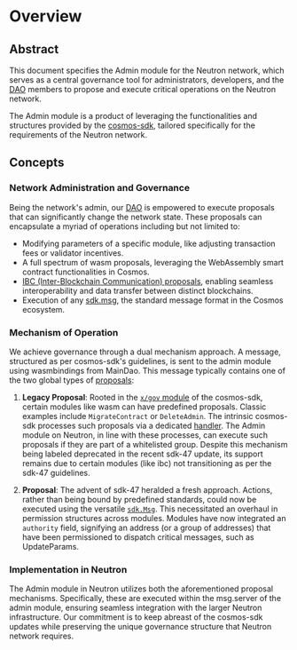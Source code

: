 # Overview

## Abstract

This document specifies the Admin module for the Neutron network, which serves as a central governance tool for administrators, developers, and the [DAO](link) members to propose and execute critical operations on the Neutron network.

The Admin module is a product of leveraging the functionalities and structures provided by the [cosmos-sdk](https://github.com/cosmos/cosmos-sdk), tailored specifically for the requirements of the Neutron network.

## Concepts

### Network Administration and Governance

Being the network's admin, our [DAO](link) is empowered to execute proposals that can significantly change the network state. These proposals can encapsulate a myriad of operations including but not limited to:
- Modifying parameters of a specific module, like adjusting transaction fees or validator incentives.
- A full spectrum of wasm proposals, leveraging the WebAssembly smart contract functionalities in Cosmos.
- [IBC (Inter-Blockchain Communication) proposals](https://github.com/cosmos/ibc-go), enabling seamless interoperability and data transfer between distinct blockchains.
- Execution of any [sdk.msg](https://github.com/cosmos/cosmos-sdk/tree/master/types), the standard message format in the Cosmos ecosystem.

### Mechanism of Operation

We achieve governance through a dual mechanism approach. A message, structured as per cosmos-sdk's guidelines, is sent to the admin module using wasmbindings from MainDao. This message typically contains one of the two global types of [proposals](https://github.com/cosmos/cosmos-sdk/tree/master/x/gov/spec):

1) **Legacy Proposal**: Rooted in the [`x/gov` module](https://github.com/cosmos/cosmos-sdk/tree/master/x/gov) of the cosmos-sdk, certain modules like wasm can have predefined proposals. Classic examples include `MigrateContract` or `DeleteAdmin`. The intrinsic cosmos-sdk processes such proposals via a dedicated [handler](https://github.com/cosmos/cosmos-sdk/tree/master/baseapp). The Admin module on Neutron, in line with these processes, can execute such proposals if they are part of a whitelisted group. Despite this mechanism being labeled deprecated in the recent sdk-47 update, its support remains due to certain modules (like ibc) not transitioning as per the sdk-47 guidelines.

2) **Proposal**: The advent of sdk-47 heralded a fresh approach. Actions, rather than being bound by predefined standards, could now be executed using the versatile [`sdk.Msg`](https://github.com/cosmos/cosmos-sdk/tree/master/types). This necessitated an overhaul in permission structures across modules. Modules have now integrated an `authority` field, signifying an address (or a group of addresses) that have been permissioned to dispatch critical messages, such as UpdateParams.

### Implementation in Neutron

The Admin module in Neutron utilizes both the aforementioned proposal mechanisms. Specifically, these are executed within the msg.server of the admin module, ensuring seamless integration with the larger Neutron infrastructure. Our commitment is to keep abreast of the cosmos-sdk updates while preserving the unique governance structure that Neutron network requires.

